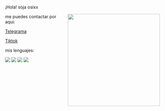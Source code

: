 ¡Hola! soja osixx

<img align="right" width="300" src="https://i2.wp.com/allhtaccess.info/wp-content/uploads/2018/03/programming.gif?fit=1281%2C716&ssl=1 " />

me puedes contactar por aqui:

[Telegrama](https://t.me/osixx727)

[Tiktok](tiktok.com/@0s1xxx)

mis lenguajes:

<img src="https://img.shields.io/badge/-JavaScript-0D1117?style=rounded-square&logo=javascript&logoColor=D02929">

<img src="https://img.shields.io/badge/React-0D1117.svg?style=rounded-square&logo=react&logoColor=D02929">

<img src="https://img.shields.io/badge/-Python-0D1117?style=rounded-square&logo=python&logoColor=D02929">

<img src="https://img.shields.io/badge/-C++-0D1117?style=rounded-square&logo=cplusplus&logoColor=D02929">

